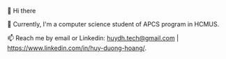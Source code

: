 👋 Hi there

👋 Currently, I'm a computer science student of APCS program in HCMUS.

📫 Reach me by email or Linkedin: huydh.tech@gmail.com | https://www.linkedin.com/in/huy-duong-hoang/.

<!---
DuongHoangHuy/DuongHoangHuy is a ✨ special ✨ repository because its `README.md` (this file) appears on your GitHub profile.
You can click the Preview link to take a look at your changes.
--->
